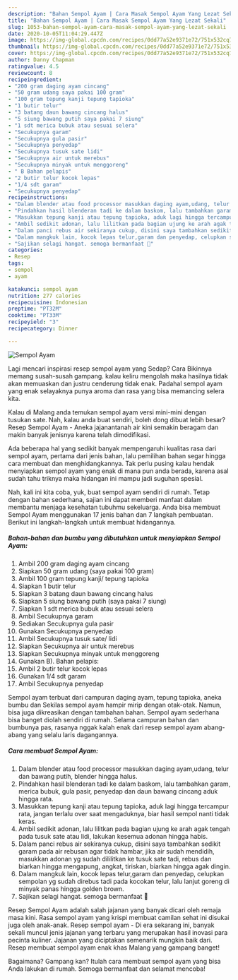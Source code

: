 ```yaml
---
description: "Bahan Sempol Ayam | Cara Masak Sempol Ayam Yang Lezat Sekali"
title: "Bahan Sempol Ayam | Cara Masak Sempol Ayam Yang Lezat Sekali"
slug: 1053-bahan-sempol-ayam-cara-masak-sempol-ayam-yang-lezat-sekali
date: 2020-10-05T11:04:29.447Z
image: https://img-global.cpcdn.com/recipes/0dd77a52e9371e72/751x532cq70/sempol-ayam-foto-resep-utama.jpg
thumbnail: https://img-global.cpcdn.com/recipes/0dd77a52e9371e72/751x532cq70/sempol-ayam-foto-resep-utama.jpg
cover: https://img-global.cpcdn.com/recipes/0dd77a52e9371e72/751x532cq70/sempol-ayam-foto-resep-utama.jpg
author: Danny Chapman
ratingvalue: 4.5
reviewcount: 8
recipeingredient:
- "200 gram daging ayam cincang"
- "50 gram udang saya pakai 100 gram"
- "100 gram tepung kanji tepung tapioka"
- "1 butir telur"
- "3 batang daun bawang cincang halus"
- "5 siung bawang putih saya pakai 7 siung"
- "1 sdt merica bubuk atau sesuai selera"
- "Secukupnya garam"
- "Secukupnya gula pasir"
- "Secukupnya penyedap"
- "Secukupnya tusuk sate lidi"
- "Secukupnya air untuk merebus"
- "Secukupnya minyak untuk menggoreng"
- " B Bahan pelapis"
- "2 butir telur kocok lepas"
- "1/4 sdt garam"
- "Secukupnya penyedap"
recipeinstructions:
- "Dalam blender atau food processor masukkan daging ayam,udang, telur dan bawang putih, blender hingga halus."
- "Pindahkan hasil blenderan tadi ke dalam baskom, lalu tambahkan garam, merica bubuk, gula pasir, penyedap dan daun bawang cincang aduk hingga rata."
- "Masukkan tepung kanji atau tepung tapioka, aduk lagi hingga tercampur rata, jangan terlalu over saat mengaduknya, biar hasil sempol nanti tidak keras."
- "Ambil sedikit adonan, lalu lilitkan pada bagian ujung ke arah agak tengah pada tusuk sate atau lidi, lakukan kesemua adonan hingga habis."
- "Dalam panci rebus air sekiranya cukup, disini saya tambahkan sedikit garam pada air rebusan agar tidak hambar, jika air sudah mendidih, masukkan adonan yg sudah dililitkan ke tusuk sate tadi, rebus dan biarkan hingga mengapung, angkat, tiriskan, biarkan hingga agak dingin."
- "Dalam mangkuk lain, kocok lepas telur,garam dan penyedap, celupkan sempolan yg sudah direbus tadi pada kocokan telur, lalu lanjut goreng di minyak panas hingga golden brown."
- "Sajikan selagi hangat. semoga bermanfaat 🌹"
categories:
- Resep
tags:
- sempol
- ayam

katakunci: sempol ayam 
nutrition: 277 calories
recipecuisine: Indonesian
preptime: "PT32M"
cooktime: "PT33M"
recipeyield: "3"
recipecategory: Dinner

---
```



![Sempol Ayam](https://img-global.cpcdn.com/recipes/0dd77a52e9371e72/751x532cq70/sempol-ayam-foto-resep-utama.jpg)

Lagi mencari inspirasi resep sempol ayam yang Sedap? Cara Bikinnya memang susah-susah gampang. kalau keliru mengolah maka hasilnya tidak akan memuaskan dan justru cenderung tidak enak. Padahal sempol ayam yang enak selayaknya punya aroma dan rasa yang bisa memancing selera kita.

Kalau di Malang anda temukan sempol ayam versi mini-mini dengan tusukan sate. Nah, kalau anda buat sendiri, boleh dong dibuat lebih besar? Resep Sempol Ayam - Aneka jajanantanah air kini semakin beragam dan makin banyak jenisnya karena telah dimodifikasi.

Ada beberapa hal yang sedikit banyak mempengaruhi kualitas rasa dari sempol ayam, pertama dari jenis bahan, lalu pemilihan bahan segar hingga cara membuat dan menghidangkannya. Tak perlu pusing kalau hendak menyiapkan sempol ayam yang enak di mana pun anda berada, karena asal sudah tahu triknya maka hidangan ini mampu jadi suguhan spesial.


Nah, kali ini kita coba, yuk, buat sempol ayam sendiri di rumah. Tetap dengan bahan sederhana, sajian ini dapat memberi manfaat dalam membantu menjaga kesehatan tubuhmu sekeluarga. Anda bisa membuat Sempol Ayam menggunakan 17 jenis bahan dan 7 langkah pembuatan. Berikut ini langkah-langkah untuk membuat hidangannya.

<!--inarticleads1-->

##### Bahan-bahan dan bumbu yang dibutuhkan untuk menyiapkan Sempol Ayam:

1. Ambil 200 gram daging ayam cincang
1. Siapkan 50 gram udang (saya pakai 100 gram)
1. Ambil 100 gram tepung kanji/ tepung tapioka
1. Siapkan 1 butir telur
1. Siapkan 3 batang daun bawang cincang halus
1. Siapkan 5 siung bawang putih (saya pakai 7 siung)
1. Siapkan 1 sdt merica bubuk atau sesuai selera
1. Ambil Secukupnya garam
1. Sediakan Secukupnya gula pasir
1. Gunakan Secukupnya penyedap
1. Ambil Secukupnya tusuk sate/ lidi
1. Siapkan Secukupnya air untuk merebus
1. Siapkan Secukupnya minyak untuk menggoreng
1. Gunakan  B). Bahan pelapis:
1. Ambil 2 butir telur kocok lepas
1. Gunakan 1/4 sdt garam
1. Ambil Secukupnya penyedap


Sempol ayam terbuat dari campuran daging ayam, tepung tapioka, aneka bumbu dan Sekilas sempol ayam hampir mirip dengan otak-otak. Namun, bisa juga dikreasikan dengan tambahan bahan. Sempol ayam sederhana bisa banget diolah sendiri di rumah. Selama campuran bahan dan bumbunya pas, rasanya nggak kalah enak dari resep sempol ayam abang-abang yang selalu laris dagangannya. 

<!--inarticleads2-->

##### Cara membuat Sempol Ayam:

1. Dalam blender atau food processor masukkan daging ayam,udang, telur dan bawang putih, blender hingga halus.
1. Pindahkan hasil blenderan tadi ke dalam baskom, lalu tambahkan garam, merica bubuk, gula pasir, penyedap dan daun bawang cincang aduk hingga rata.
1. Masukkan tepung kanji atau tepung tapioka, aduk lagi hingga tercampur rata, jangan terlalu over saat mengaduknya, biar hasil sempol nanti tidak keras.
1. Ambil sedikit adonan, lalu lilitkan pada bagian ujung ke arah agak tengah pada tusuk sate atau lidi, lakukan kesemua adonan hingga habis.
1. Dalam panci rebus air sekiranya cukup, disini saya tambahkan sedikit garam pada air rebusan agar tidak hambar, jika air sudah mendidih, masukkan adonan yg sudah dililitkan ke tusuk sate tadi, rebus dan biarkan hingga mengapung, angkat, tiriskan, biarkan hingga agak dingin.
1. Dalam mangkuk lain, kocok lepas telur,garam dan penyedap, celupkan sempolan yg sudah direbus tadi pada kocokan telur, lalu lanjut goreng di minyak panas hingga golden brown.
1. Sajikan selagi hangat. semoga bermanfaat 🌹


Resep Sempol Ayam adalah salah jajanan yang banyak dicari oleh remaja masa kini. Rasa sempol ayam yang krispi membuat camilan sehat ini disukai juga oleh anak-anak. Resep sempol ayam - Di era sekarang ini, banyak sekali muncul jenis jajanan yang terbaru yang merupakan hasil inovasi para pecinta kuliner. Jajanan yang diciptakan semenarik mungkin baik dari. Resep membuat sempol ayam enak khas Malang yang gampang banget! 

Bagaimana? Gampang kan? Itulah cara membuat sempol ayam yang bisa Anda lakukan di rumah. Semoga bermanfaat dan selamat mencoba!
